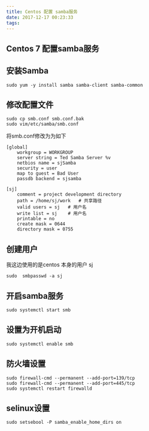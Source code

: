 ```yaml
---
title: Centos 配置 samba服务
date: 2017-12-17 00:23:33
tags:
---
```


## Centos 7 配置samba服务

## 安装Samba

    sudo yum -y install samba samba-client samba-common

## 修改配置文件

    sudo cp smb.conf smb.conf.bak
    sudo vim/etc/samba/smb.conf

将smb.conf修改为为如下

    [global]
        workgroup = WORKGROUP
        server string = Ted Samba Server %v
        netbios name = sjSamba
        security = user
        map to guest = Bad User
        passdb backend = sjsamba

    [sj]
        comment = project development directory
        path = /home/sj/work   # 共享路径
        valid users = sj   # 用户名
        write list = sj    # 用户名
        printable = no
        create mask = 0644
        directory mask = 0755

## 创建用户
我这边使用的是centos 本身的用户 sj

    sudo  smbpasswd -a sj

## 开启samba服务

    sudo systemctl start smb

## 设置为开机启动

    sudo systemctl enable smb


## 防火墙设置

    sudo firewall-cmd --permanent --add-port=139/tcp
    sudo firewall-cmd --permanent --add-port=445/tcp
    sudo systemctl restart firewalld

## selinux设置

    sudo setsebool -P samba_enable_home_dirs on

